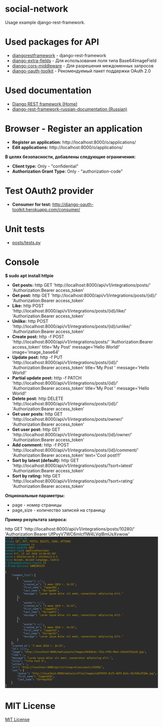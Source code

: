 # social-network
 Usage example django-rest-framework.


# Used packages for API
  * [djangorestframework](https://github.com/encode/django-rest-framework) - django-rest-framework
  * [django-extra-fields](https://github.com/Hipo/drf-extra-fields) - Для использования поля типа Base64ImageField
  * [django-cors-middleware](https://github.com/zestedesavoir/django-cors-middleware) - Для разрешения междоменных запросов
  * [django-oauth-toolkit](https://github.com/jazzband/django-oauth-toolkit) - Рекомендуемый пакет поддержки OAuth 2.0


# Used documentation
  * [Django REST framework (Home)](http://www.django-rest-framework.org/)
  * [django-rest-framework-russian-documentation (Russian)](https://legacy.gitbook.com/book/ilyachch/django-rest-framework-russian-documentation/)


# Browser - Register an application
  * **Register an application:** http://localhost:8000/o/applications/
  * **Edit applications:** http://localhost:8000/o/applications/

**В целях безопасности, добавлены следующие ограничения:**

  * **Client type:** Only - "confidential"
  * **Authorization Grant Type:** Only - "authorization-code"


# Test OAuth2 provider
  * **Consumer for test:** http://django-oauth-toolkit.herokuapp.com/consumer/


# Unit tests
  * [posts/tests.py](https://github.com/genkosta/social-network/blob/master/posts/tests.py)


# Console
**$ sudo apt install httpie**

  * **Get posts:** http GET 'http://localhost:8000/api/v1/integrations/posts/' 'Authorization:Bearer access_token'
  * **Get post:** http GET 'http://localhost:8000/api/v1/integrations/posts/{id}/' 'Authorization:Bearer access_token'
  * **Like:** http POST 'http://localhost:8000/api/v1/integrations/posts/{id}/like/' 'Authorization:Bearer access_token'
  * **Unlike:** http POST 'http://localhost:8000/api/v1/integrations/posts/{id}/unlike/' 'Authorization:Bearer access_token'
  * **Create post:** http -f POST 'http://localhost:8000/api/v1/integrations/posts/' 'Authorization:Bearer access_token' title='My Post' message='Hello World!' image='image_base64'
  * **Update post:** http -f PUT 'http://localhost:8000/api/v1/integrations/posts/{id}/' 'Authorization:Bearer access_token' title='My Post ' message='Hello World!'
  * **Partial update post:** http -f PATCH 'http://localhost:8000/api/v1/integrations/posts/{id}/' 'Authorization:Bearer access_token' title='My Post ' message='Hello World!'
  * **Delete post:** http DELETE 'http://localhost:8000/api/v1/integrations/posts/{id}/' 'Authorization:Bearer access_token'
  * **Get user posts:** http GET 'http://localhost:8000/api/v1/integrations/posts/owner/' 'Authorization:Bearer access_token'
  * **Get user post:** http GET 'http://localhost:8000/api/v1/integrations/posts/{id}/owner/' 'Authorization:Bearer access_token'
  * **Add comment:** http -f POST 'http://localhost:8000/api/v1/integrations/posts/{id}/comment/' 'Authorization:Bearer access_token' text='Cool post!!!'
  * **Sort by latest (default):** http GET 'http://localhost:8000/api/v1/integrations/posts/?sort=latest' 'Authorization:Bearer access_token'
  * **Sort by rating:** http GET 'http://localhost:8000/api/v1/integrations/posts/?sort=rating' 'Authorization:Bearer access_token'

**Опциональные параметры:**

  * page - номер страницы
  * page_size - количество записей на страницу

**Пример результата запроса:**

http GET 'http://localhost:8000/api/v1/integrations/posts/10280/' 'Authorization:Bearer UfPvyV7WC6mIcf1W4LVqlBmUsXvwow'
![Пример результата запроса](https://github.com/genkosta/social-network/blob/master/screenshots/example_post_list.png?raw=true)


# MIT License
[MIT License](https://github.com/genkosta/social-network/blob/master/LICENSE)
